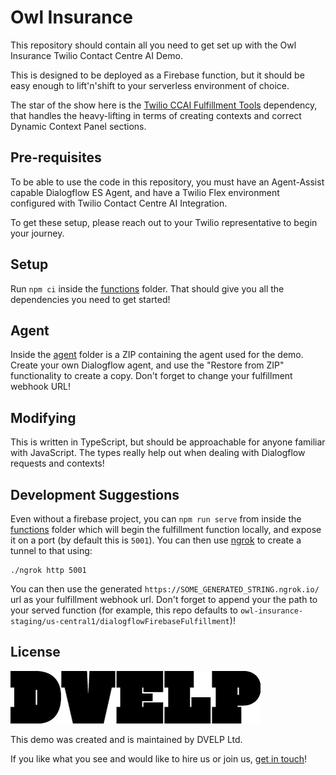 # Owl Insurance

This repository should contain all you need to get set up with the Owl Insurance Twilio Contact Centre AI Demo.

This is designed to be deployed as a Firebase function, but it should be easy enough to lift'n'shift to your serverless environment of choice.

The star of the show here is the [Twilio CCAI Fulfillment Tools](https://www.npmjs.com/package/twilio-ccai-fulfillment-tools) dependency, that handles the heavy-lifting in terms of creating contexts and correct Dynamic Context Panel sections.

## Pre-requisites

To be able to use the code in this repository, you must have an Agent-Assist capable Dialogflow ES Agent, and have a Twilio Flex environment configured with Twilio Contact Centre AI Integration.

To get these setup, please reach out to your Twilio representative to begin your journey.

## Setup

Run `npm ci` inside the [functions](functions) folder. That should give you all the dependencies you need to get started!

## Agent

Inside the [agent](agent) folder is a ZIP containing the agent used for the demo. Create your own Dialogflow agent, and use the "Restore from ZIP" functionality to create a copy. Don't forget to change your fulfillment webhook URL!

## Modifying

This is written in TypeScript, but should be approachable for anyone familiar with JavaScript. The types really help out when dealing with Dialogflow requests and contexts!

## Development Suggestions

Even without a firebase project, you can `npm run serve` from inside the [functions](functions) folder which will begin the fulfillment function locally, and expose it on a port (by default this is `5001`). You can then use [ngrok](https://ngrok.com/) to create a tunnel to that using:

```
./ngrok http 5001
```

You can then use the generated `https://SOME_GENERATED_STRING.ngrok.io/` url as your fulfillment webhook url. Don't forget to append your the path to your served function (for example, this repo defaults to `owl-insurance-staging/us-central1/dialogflowFirebaseFulfillment`)!

## License

[![DVELP logo](https://raw.githubusercontent.com/DVELP/cookbook/master/assets/dvelp-logo.png "DVELP logo")](http://dvelp.co.uk)

This demo was created and is maintained by DVELP Ltd.

If you like what you see and would like to hire us or join us, [get in touch](http://dvelp.co.uk)!
